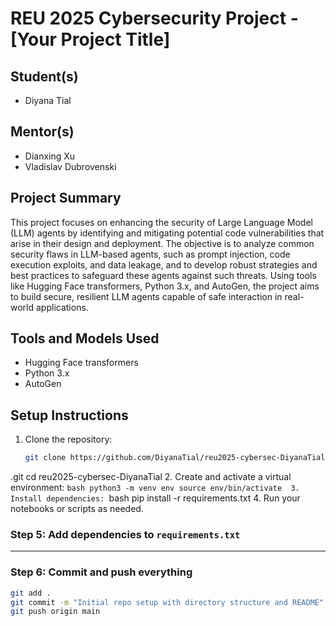 # REU 2025 Cybersecurity Project - [Your Project Title]

## Student(s)
- Diyana Tial

## Mentor(s)
- Dianxing Xu
- Vladislav Dubrovenski

## Project Summary
This project focuses on enhancing the security of Large Language Model (LLM) agents by identifying and mitigating potential code vulnerabilities that arise in their design and deployment. The objective is to analyze common security flaws in LLM-based agents, such as prompt injection, code execution exploits, and data leakage, and to develop robust strategies and best practices to safeguard these agents against such threats. Using tools like Hugging Face transformers, Python 3.x, and AutoGen, the project aims to build secure, resilient LLM agents capable of safe interaction in real-world applications. 

## Tools and Models Used
- Hugging Face transformers
- Python 3.x
- AutoGen

## Setup Instructions
1. Clone the repository:
   ```bash
   git clone https://github.com/DiyanaTial/reu2025-cybersec-DiyanaTial
.git
   cd reu2025-cybersec-DiyanaTial
2. Create and activate a virtual environment:
    ```bash
    python3 -m venv env
    source env/bin/activate 
3. Install dependencies:
    ```bash
    pip install -r requirements.txt
4. Run your notebooks or scripts as needed.

### Step 5: Add dependencies to `requirements.txt`

---

### Step 6: Commit and push everything

```bash
git add .
git commit -m "Initial repo setup with directory structure and README"
git push origin main


